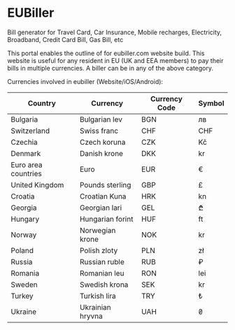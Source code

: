 # EUBiller
Bill generator for Travel Card, Car Insurance, Mobile recharges, Electricity, Broadband, Credit Card Bill, Gas Bill, etc

This portal enables the outline of for eubiller.com website build. This website is useful for any resident in EU (UK and EEA members) to pay their bills in multiple currencies. A biller can be in any of the above category.

Currencies involved in eubiller (Website/iOS/Android):

|    Country    |   Currency    | Currency Code |    Symbol     |
| ------------- | ------------- | ------------- | ------------- |
|   Bulgaria    | Bulgarian lev |     BGN       |      лв       |
|  Switzerland  |  Swiss franc  |     CHF       |     CHF       |
|    Czechia    |  Czech koruna |     CZK       |      Kč       |
|   Denmark     | Danish krone  |     DKK       |      kr       |
|Euro area countries|  Euro     |     EUR       |      €        |
|United Kingdom |Pounds sterling|     GBP       |      £        |
|    Croatia    | Croatian Kuna |     HRK       |      kn       |
|    Georgia    | Georgian lari |     GEL       |      ₾        |
|     Hungary   |Hungarian forint|     HUF       |     ft       |
|      Norway   |Norwegian krone|     NOK       |      kr       |
|      Poland   |  Polish zloty |     PLN       |      zł       |
|     Russia    | Russian ruble |     RUB       |       ₽       |
|     Romania   | Romanian leu  |     RON       |     lei       |
|     Sweden    | Swedish krona |     SEK       |      kr       |
|     Turkey    |  Turkish lira |     TRY       |       ₺       |
|    Ukraine    |Ukrainian hryvna |     UAH       |     ₴       |
